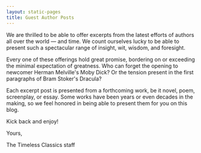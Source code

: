 ```yaml
---
layout: static-pages
title: Guest Author Posts
---
```


We are thrilled to be able to offer excerpts from the latest efforts of authors
all over the world &mdash; and time. We count ourselves lucky to be able to
present such a spectacular range of insight, wit, wisdom, and foresight.  

Every one of these offerings hold great promise, bordering on or exceeding the
minimal expectation of greatness. Who can forget the opening to newcomer Herman
Melville's Moby Dick? Or the tension present in the first paragraphs of Bram
Stoker's Dracula?

Each excerpt post is presented from a forthcoming work, be it novel, poem,
screenplay, or essay. Some works have been years or even decades in the making,
so we feel honored in being able to present them for you on this blog.  

Kick back and enjoy!  

Yours,  

The Timeless Classics staff  
